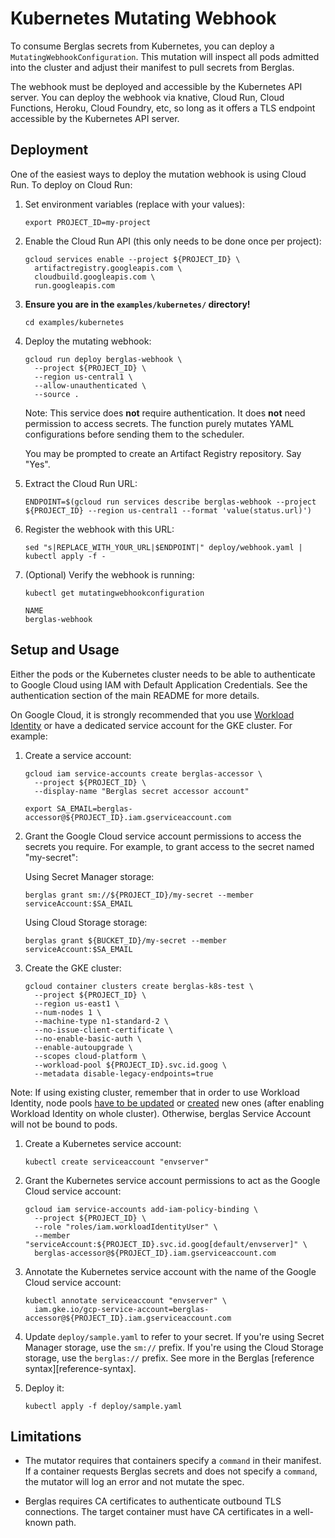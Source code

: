 # Kubernetes Mutating Webhook

To consume Berglas secrets from Kubernetes, you can deploy a
`MutatingWebhookConfiguration`. This mutation will inspect all pods admitted
into the cluster and adjust their manifest to pull secrets from Berglas.

The webhook must be deployed and accessible by the Kubernetes API server. You
can deploy the webhook via knative, Cloud Run, Cloud Functions, Heroku, Cloud
Foundry, etc, so long as it offers a TLS endpoint accessible by the Kubernetes
API server.


## Deployment

One of the easiest ways to deploy the mutation webhook is using Cloud Run. To
deploy on Cloud Run:

1. Set environment variables (replace with your values):

    ```text
    export PROJECT_ID=my-project
    ```

1. Enable the Cloud Run API (this only needs to be done once per project):

    ```text
    gcloud services enable --project ${PROJECT_ID} \
      artifactregistry.googleapis.com \
      cloudbuild.googleapis.com \
      run.googleapis.com
    ```

1. **Ensure you are in the `examples/kubernetes/` directory!**

    ```text
    cd examples/kubernetes
    ```

1. Deploy the mutating webhook:

    ```text
    gcloud run deploy berglas-webhook \
      --project ${PROJECT_ID} \
      --region us-central1 \
      --allow-unauthenticated \
      --source .
    ```

    Note: This service does **not** require authentication. It does **not** need
    permission to access secrets. The function purely mutates YAML
    configurations before sending them to the scheduler.

    You may be prompted to create an Artifact Registry repository. Say "Yes".

1. Extract the Cloud Run URL:

    ```text
    ENDPOINT=$(gcloud run services describe berglas-webhook --project ${PROJECT_ID} --region us-central1 --format 'value(status.url)')
    ```

1. Register the webhook with this URL:

    ```text
    sed "s|REPLACE_WITH_YOUR_URL|$ENDPOINT|" deploy/webhook.yaml | kubectl apply -f -
    ```

1. (Optional) Verify the webhook is running:

    ```text
    kubectl get mutatingwebhookconfiguration

    NAME
    berglas-webhook
    ```


## Setup and Usage

Either the pods or the Kubernetes cluster needs to be able to authenticate to
Google Cloud using IAM with Default Application Credentials. See the
authentication section of the main README for more details.

On Google Cloud, it is strongly recommended that you use [Workload
Identity][workload-identity] or have a dedicated service account for the GKE
cluster. For example:

1. Create a service account:

    ```text
    gcloud iam service-accounts create berglas-accessor \
      --project ${PROJECT_ID} \
      --display-name "Berglas secret accessor account"
    ```

    ```text
    export SA_EMAIL=berglas-accessor@${PROJECT_ID}.iam.gserviceaccount.com
    ```

1. Grant the Google Cloud service account permissions to access the secrets you
   require. For example, to grant access to the secret named "my-secret":

    Using Secret Manager storage:

    ```text
    berglas grant sm://${PROJECT_ID}/my-secret --member serviceAccount:$SA_EMAIL
    ```

    Using Cloud Storage storage:

    ```text
    berglas grant ${BUCKET_ID}/my-secret --member serviceAccount:$SA_EMAIL
    ```

1. Create the GKE cluster:

    ```text
    gcloud container clusters create berglas-k8s-test \
      --project ${PROJECT_ID} \
      --region us-east1 \
      --num-nodes 1 \
      --machine-type n1-standard-2 \
      --no-issue-client-certificate \
      --no-enable-basic-auth \
      --enable-autoupgrade \
      --scopes cloud-platform \
      --workload-pool ${PROJECT_ID}.svc.id.goog \
      --metadata disable-legacy-endpoints=true
    ```

Note:  If using existing cluster, remember that in order to use Workload Identity, node pools [have to be updated][update-nodes]  or [created][create-nodes] new ones (after enabling Workload Identity on whole cluster). Otherwise, berglas Service Account will not be bound to pods.


1. Create a Kubernetes service account:

    ```text
    kubectl create serviceaccount "envserver"
    ```

1. Grant the Kubernetes service account permissions to act as the Google Cloud service account:

    ```text
    gcloud iam service-accounts add-iam-policy-binding \
      --project ${PROJECT_ID} \
      --role "roles/iam.workloadIdentityUser" \
      --member "serviceAccount:${PROJECT_ID}.svc.id.goog[default/envserver]" \
      berglas-accessor@${PROJECT_ID}.iam.gserviceaccount.com
    ```

1. Annotate the Kubernetes service account with the name of the Google Cloud service account:

    ```text
    kubectl annotate serviceaccount "envserver" \
      iam.gke.io/gcp-service-account=berglas-accessor@${PROJECT_ID}.iam.gserviceaccount.com
    ```

1. Update `deploy/sample.yaml` to refer to your secret. If you're using Secret
   Manager storage, use the `sm://` prefix. If you're using the Cloud Storage
   storage, use the `berglas://` prefix. See more in the Berglas [reference
   syntax][reference-syntax].

1. Deploy it:

    ```text
    kubectl apply -f deploy/sample.yaml
    ```


## Limitations

-   The mutator requires that containers specify a `command` in their manifest.
    If a container requests Berglas secrets and does not specify a `command`,
    the mutator will log an error and not mutate the spec.

-   Berglas requires CA certificates to authenticate outbound TLS connections.
    The target container must have CA certificates in a well-known path.


[workload-identity]: https://cloud.google.com/kubernetes-engine/docs/how-to/workload-identity
[syntax-syntax]: doc/reference-syntax.md
[update-nodes]: https://cloud.google.com/kubernetes-engine/docs/how-to/workload-identity#option_2_node_pool_modification
[create-nodes]: https://cloud.google.com/kubernetes-engine/docs/how-to/workload-identity#option_1_node_pool_creation_with_recommended
